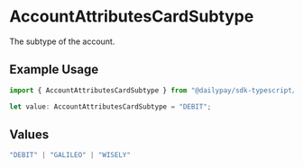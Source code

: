 # AccountAttributesCardSubtype

The subtype of the account.

## Example Usage

```typescript
import { AccountAttributesCardSubtype } from "@dailypay/sdk-typescript/models";

let value: AccountAttributesCardSubtype = "DEBIT";
```

## Values

```typescript
"DEBIT" | "GALILEO" | "WISELY"
```